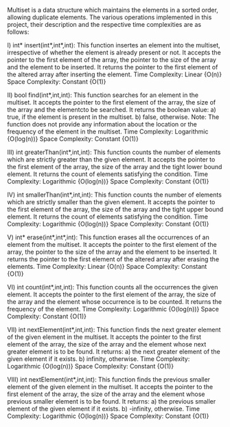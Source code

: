 Multiset is a data structure which maintains the elements in a sorted order, allowing duplicate elements. The various operations implemented in this project, their description 
and the respective time complexities are as follows:

I) int* insert(int*,int*,int): This function insertes an element into the multiset, irrespective of whether the element is already present or not. It accepts the pointer to the 
                                first element of the array, the pointer to the size of the array and the element to be inserted. It returns the pointer to the first element of
                                the altered array after inserting the element.
                                Time Complexity: Linear {O(n)}
                                Space Complexity: Constant {O(1)}

II) bool find(int*,int,int): This function searches for an element in the multiset. It accepts the pointer to the first element of the array, the size of the array and the 
                              elementcto be searched. It returns the boolean value:
                              a) true, if the element is present in the multiset.
                              b) false, otherwise.
                              Note: The function does not provide any information about the location or the frequency of the element in the multiset.
                              Time Complexity: Logarithmic {O(log(n))}
                              Space Complexity: Constant {O(1)}

III) int greaterThan(int*,int,int): This function counts the number of elements which are strictly greater than the given element. It accepts the pointer to the first element of
                                    the array, the size of the array and the tight lower bound element. It returns the count of elements satisfying the condition.
                                    Time Complexity: Logarithmic {O(log(n))}
                                    Space Complexity: Constant {O(1)}

IV) int smallerThan(int*,int,int): This function counts the number of elements which are strictly smaller than the given element. It accepts the pointer to the first element of
                                    the array, the size of the array and the tight upper bound element. It returns the count of elements satisfying the condition.
                                    Time Complexity: Logarithmic {O(log(n))}
                                    Space Complexity: Constant {O(1)}

V) int* erase(int*,int*,int): This function erases all the occurrences of an element from the multiset. It accepts the pointer to the first element of the array, the pointer to 
                              the size of the array and the element to be inserted. It returns the pointer to the first element of the altered array after erasing the elements.
                              Time Complexity: Linear {O(n)}
                              Space Complexity: Constant {O(1)}

VI) int count(int*,int,int): This function counts all the occurrences the given element. It accepts the pointer to the first element of the array, the size of the array and the
                              element whose occurrence is to be counted. It returns the frequency of the element.
                              Time Complexity: Logarithmic {O(log(n))}
                              Space Complexity: Constant {O(1)}

VII) int nextElement(int*,int,int): This function finds the next greater element of the given element in the multiset. It accepts the pointer to the first element of the array, 
                                    the size of the array and the element whose next greater element is to be found. It returns:
                                    a) the next greater element of the given element if it exists.
                                    b) infinity, otherwise.
                                    Time Complexity: Logarithmic {O(log(n))}
                                    Space Complexity: Constant {O(1)}

VIII) int nextElement(int*,int,int): This function finds the previous smaller element of the given element in the multiset. It accepts the pointer to the first element of the
                                     array, the size of the array and the element whose previous smaller element is to be found. It returns:
                                      a) the previous smaller element of the given element if it exists.
                                      b) -infinity, otherwise.
                                      Time Complexity: Logarithmic {O(log(n))}
                                      Space Complexity: Constant {O(1)}
